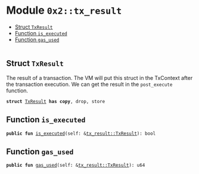 
<a name="0x2_tx_result"></a>

# Module `0x2::tx_result`



-  [Struct `TxResult`](#0x2_tx_result_TxResult)
-  [Function `is_executed`](#0x2_tx_result_is_executed)
-  [Function `gas_used`](#0x2_tx_result_gas_used)


<pre><code></code></pre>



<a name="0x2_tx_result_TxResult"></a>

## Struct `TxResult`

The result of a transaction.
The VM will put this struct in the TxContext after the transaction execution.
We can get the result in the <code>post_execute</code> function.


<pre><code><b>struct</b> <a href="tx_result.md#0x2_tx_result_TxResult">TxResult</a> <b>has</b> <b>copy</b>, drop, store
</code></pre>



<a name="0x2_tx_result_is_executed"></a>

## Function `is_executed`



<pre><code><b>public</b> <b>fun</b> <a href="tx_result.md#0x2_tx_result_is_executed">is_executed</a>(self: &<a href="tx_result.md#0x2_tx_result_TxResult">tx_result::TxResult</a>): bool
</code></pre>



<a name="0x2_tx_result_gas_used"></a>

## Function `gas_used`



<pre><code><b>public</b> <b>fun</b> <a href="tx_result.md#0x2_tx_result_gas_used">gas_used</a>(self: &<a href="tx_result.md#0x2_tx_result_TxResult">tx_result::TxResult</a>): u64
</code></pre>
